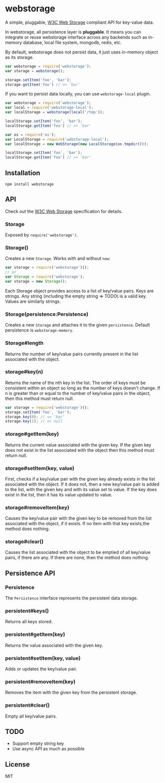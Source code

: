 # webstorage

A simple, pluggable, [W3C Web Storage] compliant API for key-value data.

In webstorage, all persistence layer is **pluggable**. It means you can integrate or reuse webstorage interface across any backends such as in-memory database, local file system, mongodb, redis, etc.

By default, webstorage does not persist data, it just uses in-memory object as its storage.

```js
var webstorage = require('webstorage');
var storage = webstorage();

storage.setItem('foo', 'bar');
storage.getItem('foo') // => 'bar'
```

If you want to persist data locally, you can use `webstorage-local` plugin.

```js
var webstorage = require('webstorage');
var local = require('webstorage-local');
var localStorage = webstorage(local('/tmp'));

localStorage.setItem('foo', 'bar');
localStorage.getItem('foo') // => 'bar'
```

```js
var os = require('os');
var LocalStorage = require('webstorage-local');
var localStorage = new WebStorage(new LocalStorage(os.tmpdir()));

localStorage.setItem('foo', 'bar');
localStorage.getItem('foo') // => 'bar'
```

## Installation

```
npm install webstorage
```

## API

Check out the [W3C Web Storage] specification for details.

### Storage

Exposed by `require('webstorage')`.

### Storage()

Creates a new `Storage`. Works with and without `new`:

```js
var storage = require('webstorage')();
// or
var Storage = require('webstorage');
var storage = new Storage();
```

Each Storage object provides access to a list of key/value pairs. Keys are strings. Any string (including the empty string => TODO) is a valid key. Values are similarly strings.

### Storage(persistence:Persistence)

Creates a new `Storage` and attaches it to the given `persistence`. Default persistence is `webstorage-memory`.

### Storage#length

Returns the number of key/value pairs currently present in the list associated with the object.

### storage#key(n)

Returns the name of the nth key in the list. The order of keys must be consistent within an object so long as the number of keys doesn't change. If n is greater than or equal to the number of key/value pairs in the object, then this method must return null.

```js
var storage = require('webstorage')();
storage.setItem('foo', 'bar');
storage.key(0); // => 'bar'
storage.key(1); // => null
```

### storage#getItem(key)

Returns the current value associated with the given key. If the given key does not exist in the list associated with the object then this method must return null.

### storage#setItem(key, value)

First, checks if a key/value pair with the given key already exists in the list associated with the object. If it does not, then a new key/value pair is added to the list, with the given key and with its value set to value. If the key does exist in the list, then it has its value updated to value.

### storage#removeItem(key)

Causes the key/value pair with the given key to be removed from the list associated with the object, if it exists. If no item with that key exists,the method does nothing.

### storage#clear()

Causes the list associated with the object to be emptied of all key/value pairs, if there are any. If there are none, then the method does nothing.

## Persistence API

### Persistence

The `Persistence` interface represents the persistent data storage.

### persistent#keys()

Returns all keys stored.

### persistent#getItem(key)

Returns the value associated with the given key.

### persistent#setItem(key, value)

Adds or updates the key/value pair.

### persistent#removeItem(key)

Removes the item with the given key from the persistent storage.

### persistent#clear()

Empty all key/value pairs.

## TODO

- Support empty string key
- Use async API as much as possible

## License

MIT

[W3C Web Storage]: http://www.w3.org/TR/webstorage/
